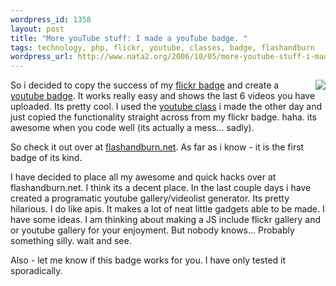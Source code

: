 ```yaml
--- 
wordpress_id: 1358
layout: post
title: "More youTube stuff: I made a youTube badge. "
tags: technology, php, flickr, youtube, classes, badge, flashandburn
wordpress_url: http://www.nata2.org/2006/10/05/more-youtube-stuff-i-made-a-youtube-badge/
---
```

<a href="http://www.flashandburn.net/youtubeBadge/nata2/refer"><img align="right" src="http://flashandburn.net/youtubeBadge/nata2/recent.png" /></a>So i decided to copy the success of my <a href="http://www.flashandburn.net/youtubeBadge/nata2/refer">flickr badge</a> and create a <a href="http://flashandburn.net/youtubeBadge/">youtube badge</a>. It works really easy and shows the last 6 videos you have uploaded. Its pretty cool. I used the <a href="http://www.nata2.org/2006/10/02/some-quick-youtube-hackings/">youtube class</a> i made the other day and just copied the functionality straight across from my flickr badge. haha. its awesome when you code well (its actually a mess... sadly).

So check it out over at <a href="http://flashandburn.net/youtubeBadge/">flashandburn.net</a>. As far as i know - it is the first badge of its kind.

I have decided to place all my awesome and quick hacks over at flashandburn.net. I think its a decent place. In the last couple days i have created a programatic youtube gallery/videolist generator. Its pretty hilarious. I do like apis. It makes a lot of neat little gadgets able to be made. I have some ideas. I am thinking about making a JS include flickr gallery and or youtube gallery for your enjoyment. But nobody knows... Probably something silly.
wait and see.

Also - let me know if this badge works for you. I have only tested it sporadically.
